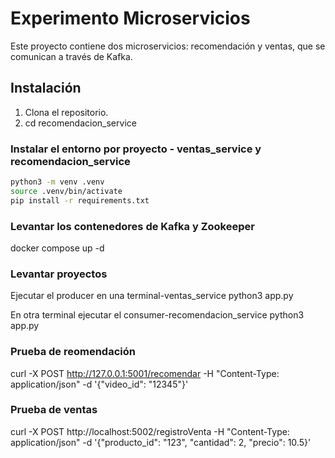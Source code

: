 # Experimento Microservicios

Este proyecto contiene dos microservicios: recomendación y ventas, que se comunican a través de Kafka.

## Instalación

1. Clona el repositorio.
2. cd recomendacion_service

### Instalar el entorno por proyecto - ventas_service y recomendacion_service

```bash
python3 -m venv .venv
source .venv/bin/activate
pip install -r requirements.txt
```

### Levantar los contenedores de Kafka y Zookeeper
docker compose up -d

### Levantar proyectos
Ejecutar el producer en una terminal-ventas_service
python3 app.py

En otra terminal ejecutar el consumer-recomendacion_service
python3 app.py

### Prueba de reomendación
curl -X POST http://127.0.0.1:5001/recomendar -H "Content-Type: application/json" -d '{"video_id": "12345"}'

### Prueba de ventas
curl -X POST http://localhost:5002/registroVenta -H "Content-Type: application/json" -d '{"producto_id": "123", "cantidad": 2, "precio": 10.5}'